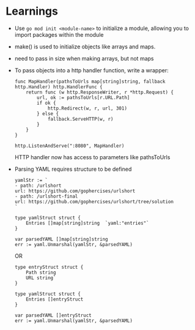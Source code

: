 # Learnings

- Use `go mod init <module-name>` to initialize a module, allowing you to import packages within the module
- make() is used to initialize objects like arrays and maps.
- need to pass in size when making arrays, but not maps
- To pass objects into a http handler function, write a wrapper:

    ```
    func MapHandler(pathsToUrls map[string]string, fallback http.Handler) http.HandlerFunc {
        return func (w http.ResponseWriter, r *http.Request) {
            url, ok := pathsToUrls[r.URL.Path]
            if ok {
                http.Redirect(w, r, url, 301)
            } else {
                fallback.ServeHTTP(w, r)
            }
        }
    }

    http.ListenAndServe(":8080", MapHandler)

    ```

    HTTP handler now has access to parameters like pathsToUrls
- Parsing YAML requires structure to be defined
    ```
    yamlStr := `
    - path: /urlshort
    url: https://github.com/gophercises/urlshort
    - path: /urlshort-final
    url: https://github.com/gophercises/urlshort/tree/solution
    `

    type yamlStruct struct {
        Entries []map[string]string  `yaml:"entries"`
    }

    var parsedYAML []map[string]string
    err := yaml.Unmarshal(yamlStr, &parsedYAML)
    ```

    OR

    ```
    type entryStruct struct {
        Path string
	    URL string`
    }

    type yamlStruct struct {
        Entries []entryStruct
    }

    var parsedYAML []entryStruct
    err := yaml.Unmarshal(yamlStr, &parsedYAML)
    ```
